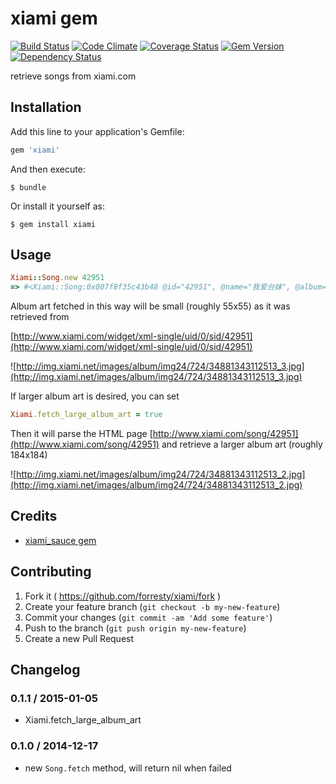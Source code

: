 # xiami gem

[![Build Status](https://travis-ci.org/forresty/xiami.svg)](https://travis-ci.org/forresty/xiami)
[![Code Climate](https://codeclimate.com/github/forresty/xiami/badges/gpa.svg)](https://codeclimate.com/github/forresty/xiami)
[![Coverage Status](https://coveralls.io/repos/forresty/xiami/badge.png)](https://coveralls.io/r/forresty/xiami)
[![Gem Version](https://badge.fury.io/rb/xiami.svg)](http://badge.fury.io/rb/xiami)
[![Dependency Status](https://www.versioneye.com/user/projects/5471d5e19dcf6df5ea000ee9/badge.svg?style=flat)](https://www.versioneye.com/user/projects/5471d5e19dcf6df5ea000ee9)

retrieve songs from xiami.com

## Installation

Add this line to your application's Gemfile:

```ruby
gem 'xiami'
```

And then execute:

    $ bundle

Or install it yourself as:

    $ gem install xiami


## Usage

```ruby
Xiami::Song.new 42951
=> #<Xiami::Song:0x007f8f35c43b48 @id="42951", @name="我爱台妹", @album=#<Xiami::Album:0x007f8f35c63560 @id="3488", @name="Wake Up", @cover_url="http://img.xiami.net/images/album/img24/724/34881343112513_3.jpg">, @artist=#<Xiami::Artist:0x007f8f35c79cc0 @id="724", @name="MC HotDog;张震岳">, @temporary_url="http://m5.file.xiami.com/724/724/3488/42951_28196_l.mp3?auth_key=77abde259cd6566a5c4222b4cca7331c-1416441600-0-null">
```

Album art fetched in this way will be small (roughly 55x55) as it was retrieved from

[http://www.xiami.com/widget/xml-single/uid/0/sid/42951](http://www.xiami.com/widget/xml-single/uid/0/sid/42951)

![http://img.xiami.net/images/album/img24/724/34881343112513_3.jpg](http://img.xiami.net/images/album/img24/724/34881343112513_3.jpg)

If larger album art is desired, you can set

```ruby
Xiami.fetch_large_album_art = true
```

Then it will parse the HTML page [http://www.xiami.com/song/42951](http://www.xiami.com/song/42951) and retrieve a larger album art (roughly 184x184)

![http://img.xiami.net/images/album/img24/724/34881343112513_2.jpg](http://img.xiami.net/images/album/img24/724/34881343112513_2.jpg)

## Credits

- [xiami_sauce gem](https://github.com/ranmocy/xiami_sauce)

## Contributing

1. Fork it ( https://github.com/forresty/xiami/fork )
2. Create your feature branch (`git checkout -b my-new-feature`)
3. Commit your changes (`git commit -am 'Add some feature'`)
4. Push to the branch (`git push origin my-new-feature`)
5. Create a new Pull Request

## Changelog

### 0.1.1 / 2015-01-05

- Xiami.fetch_large_album_art

### 0.1.0 / 2014-12-17

- new `Song.fetch` method, will return nil when failed
